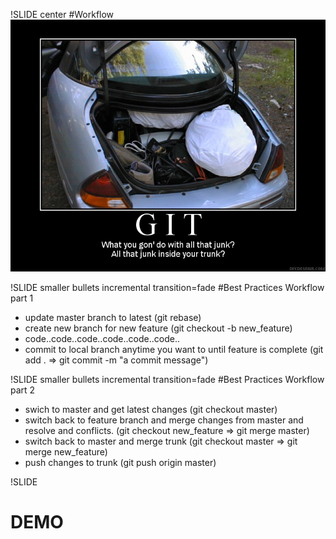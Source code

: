 !SLIDE center
#Workflow
![junk](junk.jpg)

!SLIDE smaller bullets incremental transition=fade
#Best Practices Workflow part 1
* update master branch to latest 
(git rebase)
* create new branch for new feature 
(git checkout -b new_feature)
* code..code..code..code..code..code..
* commit to local branch anytime you want to until feature is complete 
(git add . => git commit -m "a commit message")

!SLIDE smaller bullets incremental transition=fade
#Best Practices Workflow part 2

* swich to master and get latest changes 
(git checkout master)
* switch back to feature branch and merge changes from master and resolve and conflicts. 
(git checkout new_feature => git merge master)
* switch back to master and merge trunk 
(git checkout master => git merge new_feature)
* push changes to trunk 
(git push origin master)

!SLIDE 

# DEMO
